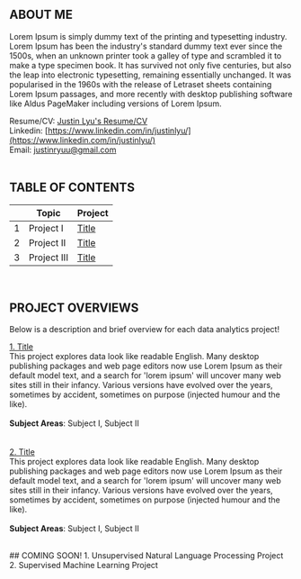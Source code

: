 ## ABOUT ME
Lorem Ipsum is simply dummy text of the printing and typesetting industry. Lorem Ipsum has been the industry's standard dummy text ever since the 1500s, when an unknown printer took a galley of type and scrambled it to make a type specimen book. It has survived not only five centuries, but also the leap into electronic typesetting, remaining essentially unchanged. It was popularised in the 1960s with the release of Letraset sheets containing Lorem Ipsum passages, and more recently with desktop publishing software like Aldus PageMaker including versions of Lorem Ipsum.

Resume/CV: [Justin Lyu's Resume/CV](https://drive.google.com/file/d/1Td0mtj0-hsXpPkrPLJIDG4fgMnF8hWPI/view?usp=sharing) <br />
Linkedin: [https://www.linkedin.com/in/justinlyu/](https://www.linkedin.com/in/justinlyu/) <br />
Email: justinryuu@gmail.com   
<br />

## TABLE OF CONTENTS

|        | Topic        | Project           |
| ------------- |-------------|-------------|
|1| Project I     | [Title](https://github_link.com) |
|2| Project II     | [Title](https://github_link.com) |
|3| Project III     | [Title](https://github_link.com) |

<br />

## PROJECT OVERVIEWS
Below is a description and brief overview for each data analytics project!

[1. Title](https://github_link.com)<br />
This project explores data look like readable English. Many desktop publishing packages and web page editors now use Lorem Ipsum as their default model text, and a search for 'lorem ipsum' will uncover many web sites still in their infancy. Various versions have evolved over the years, sometimes by accident, sometimes on purpose (injected humour and the like).<br />
<br />
**Subject Areas**: Subject I, Subject II <br />
<br />
<br />
[2. Title](https://github_link.com)<br />
This project explores data look like readable English. Many desktop publishing packages and web page editors now use Lorem Ipsum as their default model text, and a search for 'lorem ipsum' will uncover many web sites still in their infancy. Various versions have evolved over the years, sometimes by accident, sometimes on purpose (injected humour and the like).<br />
<br />
**Subject Areas**:  Subject I, Subject II <br />

 <br />
## COMING SOON!
1. Unsupervised Natural Language Processing Project
2. Supervised Machine Learning Project


